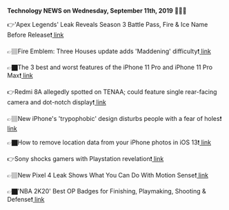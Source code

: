 <b>Technology NEWS on Wednesday, September 11th, 2019</b> 📡📡📡 

👉'Apex Legends' Leak Reveals Season 3 Battle Pass, Fire & Ice Name Before Release❗️<a href='https://www.google.com/url?rct=j&sa=t&url=https://www.newsweek.com/apex-legends-leak-season-3-battle-pass-fire-ice-name-release-1458745&ct=ga&cd=CAIyGmVjZmViYzNiZjFkNzQyNDM6Y29tOmVuOlVT&usg=AFQjCNHWwVWaeycLo5dBULOJq7P7AQ_gMw'> link</a>

👉🏽Fire Emblem: Three Houses update adds 'Maddening' difficulty❗️<a href='https://www.google.com/url?rct=j&sa=t&url=https://venturebeat.com/2019/09/11/fire-emblem-three-houses-update-adds-maddening-difficulty/&ct=ga&cd=CAIyGmVjZmViYzNiZjFkNzQyNDM6Y29tOmVuOlVT&usg=AFQjCNFvG9tsH0UhZ4NIsoyD5wLOTIiZNQ'> link</a>

👉🏿The 3 best and worst features of the iPhone 11 Pro and iPhone 11 Pro Max❗️<a href='https://www.google.com/url?rct=j&sa=t&url=https://www.theverge.com/2019/9/11/20859743/iphone-11-max-pro-features-best-worst-camera-battery-life-colors-price-apple&ct=ga&cd=CAIyGmVjZmViYzNiZjFkNzQyNDM6Y29tOmVuOlVT&usg=AFQjCNFT4DtFSdwi7KpIY3oWS36ssj3exg'> link</a>

👉Redmi 8A allegedly spotted on TENAA; could feature single rear-facing camera and dot-notch display❗️<a href='https://www.google.com/url?rct=j&sa=t&url=https://www.91mobiles.com/hub/redmi-8a-tenaa-camera-details-dot-notch-display/&ct=ga&cd=CAIyGmVjZmViYzNiZjFkNzQyNDM6Y29tOmVuOlVT&usg=AFQjCNE2nFk_47n9NKuOxob8Tz5EFWGv4Q'> link</a>

👉🏽New iPhone's 'trypophobic' design disturbs people with a fear of holes❗️<a href='https://www.google.com/url?rct=j&sa=t&url=https://www.cnn.com/2019/09/11/health/trypophobia-iphone-wellness-intl-scli/index.html&ct=ga&cd=CAIyGmVjZmViYzNiZjFkNzQyNDM6Y29tOmVuOlVT&usg=AFQjCNFi_nyggMRmnYAjswapCpoT8cleeQ'> link</a>

👉🏿How to remove location data from your iPhone photos in iOS 13❗️<a href='https://www.google.com/url?rct=j&sa=t&url=https://www.digitaltrends.com/mobile/how-to-remove-location-data-from-iphone-photos-in-ios-13/&ct=ga&cd=CAIyGmVjZmViYzNiZjFkNzQyNDM6Y29tOmVuOlVT&usg=AFQjCNFWVymv3XrHcdEYGr7EA2b2slI1jw'> link</a>

👉Sony shocks gamers with Playstation revelation❗️<a href='https://www.google.com/url?rct=j&sa=t&url=https://www.bbc.com/news/technology-49662096&ct=ga&cd=CAIyGmVjZmViYzNiZjFkNzQyNDM6Y29tOmVuOlVT&usg=AFQjCNEMuA7SbE0kFQBw_WTxnv63_O0MCw'> link</a>

👉🏽New Pixel 4 Leak Shows What You Can Do With Motion Sense❗️<a href='https://www.google.com/url?rct=j&sa=t&url=https://www.tomsguide.com/news/new-pixel-4-leak-shows-what-you-can-do-with-motion-sense&ct=ga&cd=CAIyGmVjZmViYzNiZjFkNzQyNDM6Y29tOmVuOlVT&usg=AFQjCNEc189NWlBbP-c3bA1xko9v-xsYsQ'> link</a>

👉🏿'NBA 2K20' Best OP Badges for Finishing, Playmaking, Shooting & Defense❗️<a href='https://www.google.com/url?rct=j&sa=t&url=https://www.newsweek.com/nba-2k20-best-op-badges-finishing-playmaking-shooting-defense-1458727&ct=ga&cd=CAIyGmVjZmViYzNiZjFkNzQyNDM6Y29tOmVuOlVT&usg=AFQjCNFLOebNrXmIOuTjAjSe5LKN4gkCKQ'> link</a>

